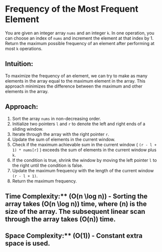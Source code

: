 # Frequency of the Most Frequent Element

You are given an integer array `nums` and an integer `k`. In one operation, you can choose an index of `nums` and increment the element at that index by 1. Return the maximum possible frequency of an element after performing at most `k` operations.

## Intuition:

To maximize the frequency of an element, we can try to make as many elements in the array equal to the maximum element in the array. This approach minimizes the difference between the maximum and other elements in the array.

## Approach:

1. Sort the array `nums` in non-decreasing order.
2. Initialize two pointers `l` and `r` to denote the left and right ends of a sliding window.
3. Iterate through the array with the right pointer `r`.
4. Update the sum of elements in the current window.
5. Check if the maximum achievable sum in the current window ( `(r - l + 1) * nums[r]` ) exceeds the sum of elements in the current window plus `k`.
6. If the condition is true, shrink the window by moving the left pointer `l` to the right until the condition is false.
7. Update the maximum frequency with the length of the current window `(r - l + 1)`.
8. Return the maximum frequency.

## Time Complexity:** \(O(n \log n)\) - Sorting the array takes \(O(n \log n)\) time, where \(n\) is the size of the array. The subsequent linear scan through the array takes \(O(n)\) time.

## Space Complexity:** \(O(1)\) - Constant extra space is used.